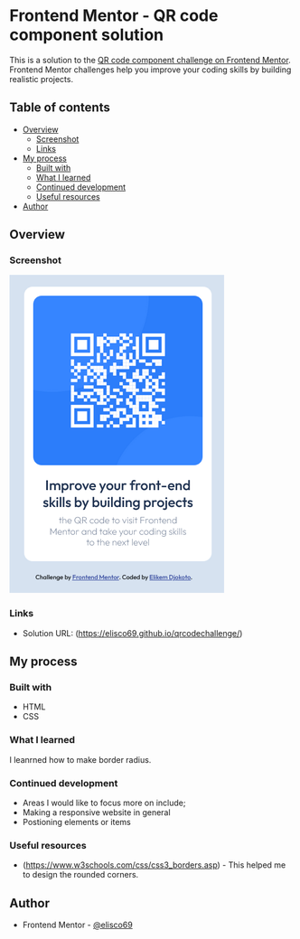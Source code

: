 # Frontend Mentor - QR code component solution

This is a solution to the [QR code component challenge on Frontend Mentor](https://www.frontendmentor.io/challenges/qr-code-component-iux_sIO_H). Frontend Mentor challenges help you improve your coding skills by building realistic projects. 

## Table of contents

- [Overview](#overview)
  - [Screenshot](#screenshot)
  - [Links](#links)
- [My process](#my-process)
  - [Built with](#built-with)
  - [What I learned](#what-i-learned)
  - [Continued development](#continued-development)
  - [Useful resources](#useful-resources)
- [Author](#author)


## Overview

### Screenshot

![](images/screenshot.png)


### Links

- Solution URL: (https://elisco69.github.io/qrcodechallenge/)

## My process

### Built with

- HTML
- CSS


### What I learned
I leanrned how to make border radius.

### Continued development
- Areas I would like to focus more on include; 
- Making a responsive website in general
- Postioning elements or items


### Useful resources

- (https://www.w3schools.com/css/css3_borders.asp) - This helped me to design the rounded corners.


## Author

- Frontend Mentor - [@elisco69](https://www.frontendmentor.io/profile/@elisco69)

